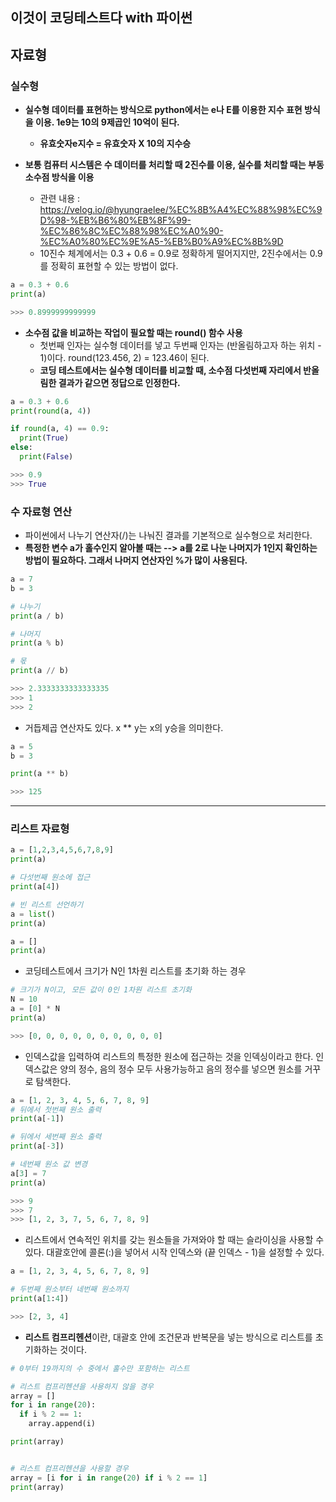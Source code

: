 ## 이것이 코딩테스트다 with 파이썬

## 자료형 

### 실수형
- **실수형 데이터를 표현하는 방식으로 python에서는 e나 E를 이용한 지수 표현 방식을 이용. 1e9는 10의 9제곱인 10억이 된다.**
  - **유효숫자e지수 = 유효숫자 X 10의 지수승**

- **보통 컴퓨터 시스템은 수 데이터를 처리할 때 2진수를 이용, 실수를 처리할 때는 부동 소수점 방식을 이용**
  - 관련 내용 : https://velog.io/@hyungraelee/%EC%8B%A4%EC%88%98%EC%9D%98-%EB%B6%80%EB%8F%99-%EC%86%8C%EC%88%98%EC%A0%90-%EC%A0%80%EC%9E%A5-%EB%B0%A9%EC%8B%9D
  - 10진수 체계에서는 0.3 + 0.6 = 0.9로 정확하게 떨어지지만, 2진수에서는 0.9를 정확히 표현할 수 있는 방법이 없다.

```python
a = 0.3 + 0.6
print(a)

>>> 0.8999999999999
```

- **소수점 값을 비교하는 작업이 필요할 때는 round() 함수 사용**
  - 첫번째 인자는 실수형 데이터를 넣고 두번째 인자는 (반올림하고자 하는 위치 - 1)이다. round(123.456, 2) = 123.46이 된다.
  - **코딩 테스트에서는 실수형 데이터를 비교할 때, 소수점 다섯번째 자리에서 반올림한 결과가 같으면 정답으로 인정한다.**

```python
a = 0.3 + 0.6
print(round(a, 4))

if round(a, 4) == 0.9:
  print(True)
else:
  print(False)

>>> 0.9
>>> True
```


### 수 자료형 연산
- 파이썬에서 나누기 연산자(/)는 나눠진 결과를 기본적으로 실수형으로 처리한다.
- **특정한 변수 a가 홀수인지 알아볼 때는 --> a를 2로 나눈 나머지가 1인지 확인하는 방법이 필요하다. 그래서 나머지 연산자인 %가 많이 사용된다.**

```python
a = 7
b = 3

# 나누기
print(a / b)

# 나머지
print(a % b)

# 몫
print(a // b)

>>> 2.3333333333333335
>>> 1
>>> 2
```

- 거듭제곱 연산자도 있다. x ** y는 x의 y승을 의미한다.

```python
a = 5
b = 3

print(a ** b)

>>> 125
```

* * *

### 리스트 자료형
```python
a = [1,2,3,4,5,6,7,8,9]
print(a)

# 다섯번째 원소에 접근
print(a[4])

# 빈 리스트 선언하기
a = list()
print(a)

a = []
print(a)
```

- 코딩테스트에서 크기가 N인 1차원 리스트를 초기화 하는 경우
```python
# 크기가 N이고, 모든 값이 0인 1차원 리스트 초기화
N = 10
a = [0] * N
print(a)

>>> [0, 0, 0, 0, 0, 0, 0, 0, 0, 0]
```

- 인덱스값을 입력하여 리스트의 특정한 원소에 접근하는 것을 인덱싱이라고 한다. 인덱스값은 양의 정수, 음의 정수 모두 사용가능하고 음의 정수를 넣으면 원소를 거꾸로 탐색한다.
```python
a = [1, 2, 3, 4, 5, 6, 7, 8, 9]
# 뒤에서 첫번째 원소 출력
print(a[-1])

# 뒤에서 세번째 원소 출력
print(a[-3])

# 네번째 원소 값 변경
a[3] = 7
print(a)

>>> 9
>>> 7
>>> [1, 2, 3, 7, 5, 6, 7, 8, 9]
```

- 리스트에서 연속적인 위치를 갖는 원소들을 가져와야 할 때는 슬라이싱을 사용할 수 있다. 대괄호안에 콜론(:)을 넣어서 시작 인덱스와 (끝 인덱스 - 1)을 설정할 수 있다.
```python
a = [1, 2, 3, 4, 5, 6, 7, 8, 9]

# 두번째 원소부터 네번째 원소까지
print(a[1:4])

>>> [2, 3, 4]
```

- **리스트 컴프리헨션**이란, 대괄호 안에 조건문과 반복문을 넣는 방식으로 리스트를 초기화하는 것이다. 
```python
# 0부터 19까지의 수 중에서 홀수만 포함하는 리스트

# 리스트 컴프리헨션을 사용하지 않을 경우
array = []
for i in range(20):
  if i % 2 == 1:
    array.append(i)

print(array)


# 리스트 컴프리헨션을 사용할 경우
array = [i for i in range(20) if i % 2 == 1]
print(array)
```


